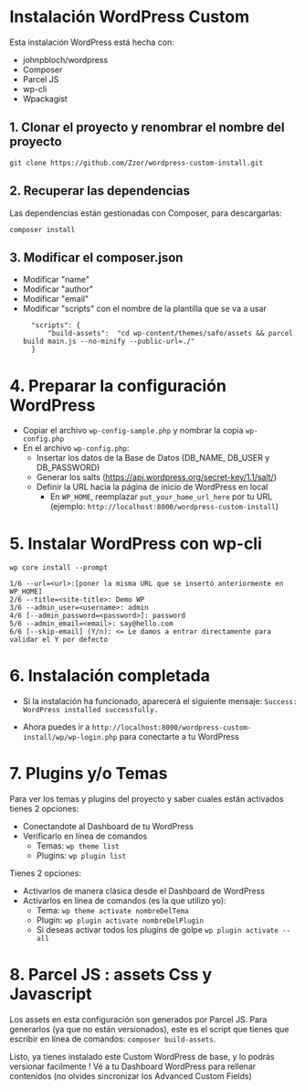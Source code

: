 # Instalación WordPress Custom

Esta instalación WordPress está hecha con:
- johnpbloch/wordpress
- Composer
- Parcel JS
- wp-cli
- Wpackagist


## 1. Clonar el proyecto y renombrar el nombre del proyecto
```
git clone https://github.com/Zzor/wordpress-custom-install.git
```

## 2. Recuperar las dependencias

Las dependencias están gestionadas con Composer, para descargarlas:

```
composer install
```

## 3. Modificar el composer.json
- Modificar "name"
- Modificar "author"
- Modificar "email"
- Modificar "scripts" con el nombre de la plantilla que se va a usar
  ```
    "scripts": {
        "build-assets":  "cd wp-content/themes/safo/assets && parcel build main.js --no-minify --public-url=./"
    }
  ```

# 4. Preparar la configuración WordPress
- Copiar el archivo `wp-config-sample.php` y nombrar la copia `wp-config.php`
- En el archivo `wp-config.php`:
  - Insertar los datos de la Base de Datos (DB_NAME, DB_USER y DB_PASSWORD)
  - Generar los salts (https://api.wordpress.org/secret-key/1.1/salt/)
  - Definir la URL hacia la página de inicio de WordPress en local
    - En `WP_HOME`, reemplazar `put_your_home_url_here` por tu URL (ejemplo: `http://localhost:8000/wordpress-custom-install`)

# 5. Instalar WordPress con wp-cli

`wp core install --prompt` 

```
1/6 --url=<url>:[poner la misma URL que se insertó anteriormente en WP_HOME]
2/6 --title=<site-title>: Demo WP
3/6 --admin_user=<username>: admin
4/6 [--admin_password=<password>]: password
5/6 --admin_email=<email>: say@hello.com
6/6 [--skip-email] (Y/n): <= Le damos a entrar directamente para validar el Y por defecto
```

# 6. Instalación completada

- Si la instalación ha funcionado, aparecerá el siguiente mensaje:
`Success: WordPress installed successfully.`

- Ahora puedes ir a `http://localhost:8000/wordpress-custom-install/wp/wp-login.php` para conectarte a tu WordPress

# 7. Plugins y/o Temas
Para ver los temas y plugins del proyecto y saber cuales están activados tienes 2 opciones:
- Conectandote al Dashboard de tu WordPress
- Verificarlo en línea de comandos
  - Temas: `wp theme list`
  - Plugins: `wp plugin list`
  

Tienes 2 opciones:
- Activarlos de manera clásica desde el Dashboard de WordPress
- Activarlos en línea de comandos (es la que utilizo yo):
  - Tema: `wp theme activate nombreDelTema`
  - Plugin: `wp plugin activate nombreDelPlugin`
  - Si deseas activar todos los plugins de golpe `wp plugin activate --all`


# 8. Parcel JS : assets Css y Javascript
Los assets en esta configuración son generados por Parcel JS.
Para generarlos (ya que no están versionados), este es el script que tienes que escribir en línea de comandos:
`composer build-assets`.

Listo, ya tienes instalado este Custom WordPress de base, y lo podrás versionar facilmente !
Vé a tu Dashboard WordPress para rellenar contenidos (no olvides sincronizar los Advanced Custom Fields)